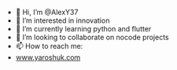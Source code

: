 - 👋 Hi, I’m @AlexY37
- 👀 I’m interested in innovation
- 🌱 I’m currently learning python and flutter
- 💞️ I’m looking to collaborate on nocode projects
- 📫 How to reach me:
-    www.yaroshuk.com

<!---
AlexY37/AlexY37 is a ✨ special ✨ repository because its `README.md` (this file) appears on your GitHub profile.
You can click the Preview link to take a look at your changes.
--->

